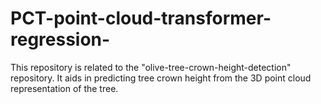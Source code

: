 # PCT-point-cloud-transformer-regression-
This repository is related to the "olive-tree-crown-height-detection" repository. It aids in predicting tree crown height from the 3D point cloud representation of the tree.
